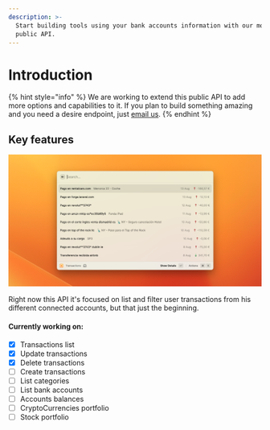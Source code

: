 ```yaml
---
description: >-
  Start building tools using your bank accounts information with our monse
  public API.
---
```


# Introduction

{% hint style="info" %}
We are working to extend this public API to add more options and capabilities to it. If you plan to build something amazing and you need a desire endpoint, just [email us](mailto:hola@monse.app).
{% endhint %}

## Key features

![](<.gitbook/assets/image (1).png>)

Right now this API it's focused on list and filter user transactions from his different connected accounts, but that just the beginning.

#### Currently working on:

* [x] Transactions list
* [x] Update transactions
* [x] Delete transactions
* [ ] Create transactions
* [ ] List categories
* [ ] List bank accounts
* [ ] Accounts balances
* [ ] CryptoCurrencies portfolio
* [ ] Stock portfolio
